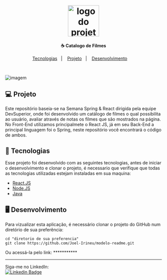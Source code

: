 <h1 align="center">
    <img alt="logo do projeto" title="logo do projeto" src="https://ebaconline.com.br/images/tild6235-3364-4562-a331-663133306535__giphy.gif" width="100px" />
</h1>

<h4 align="center">
  ☕ Catalogo de Filmes
</h4>

<p align="center">
  <a href="#rocket-tecnologias">Tecnologias</a>&nbsp;&nbsp;&nbsp;|&nbsp;&nbsp;&nbsp;
  <a href="#-projeto">Projeto</a>&nbsp;&nbsp;&nbsp;|&nbsp;&nbsp;&nbsp;
  <a href="#desktop_computerdesenvolvimento">Desenvolvimento</a>&nbsp;&nbsp;&nbsp;&nbsp;&nbsp;&nbsp;
  <!--<a href="#memo-licença">Licença--></a>
</p>


<br>

![imagem](https://user-images.githubusercontent.com/59769434/149264905-75286248-76a1-4be7-8ad5-15f6a947e238.png)


<!--
<p align="center">
  <img alt="gif ou imagem da tela do projeto se for front" src="https://user-images.githubusercontent.com/59769434/149263455-6e4f5f86-e36b-4f34-903c-60ea0721e3cc.png" width="32%">
-->


</p>

## 💻 Projeto

Este repositório baseia-se na Semana Spring & React dirigida pela equipe DevSuperior, onde foi desenvolvido um catálogo de filmes o qual possibilita ao usuário, avaliar através de notas os filmes que são mostrados na página.
No Front-End utilizamos principalmete o React JS, já em seu Back-End a principal linguagem foi o Spring, neste repositório você encontrará o código de ambos.

## :rocket: Tecnologias

Esse projeto foi desenvolvido com as seguintes tecnologias, antes de iniciar o desenvolvimento e clonar o projeto, é necessario que verifique que todas as tecnologias utilizadas estejam instaladas em sua maquina:

- [React.JS](https://pt-br.reactjs.org/)
- [Node.JS](https://nodejs.org/pt-br/)
- [Java](https://www.oracle.com/java/technologies/downloads/)
<!-- - [React Native](https://reactnative.dev/) -->
<!-- Outras tecnologias, basta descomentar -->



## :desktop_computer:	Desenvolvimento

Para vizualizar esta aplicação, é necessário clonar o projeto do GitHub num diretório de sua preferência:

```shell
cd "diretorio de sua preferencia"
git clone https://github.com/Joel-Irineu/modelo-readme.git
```

Ou acessá-la pelo link: ***********
<!--
## :memo: Licença

Pesquisar qual melhor licença se aplica ao projeto no site: [choosealicense](https://choosealicense.com/), após isso seguir o modelo abaixo e criar um .md sobre a licença, o site oferece o modelo...

Esse projeto está sob a licença "Nome da licença". Veja o arquivo [LICENSE](LICENSE.md) para mais detalhes.
-->
---

Siga-me no LinkedIn:
<br>
[![Linkedin Badge](https://img.shields.io/badge/-LinkedIn-blue?style=flat-square&logo=Linkedin&logoColor=white&link=https://www.linkedin.com/in/samuel-macedo-dos-santos-77751118a)](https://www.linkedin.com/in/samuel-macedo-dos-santos-77751118a)
